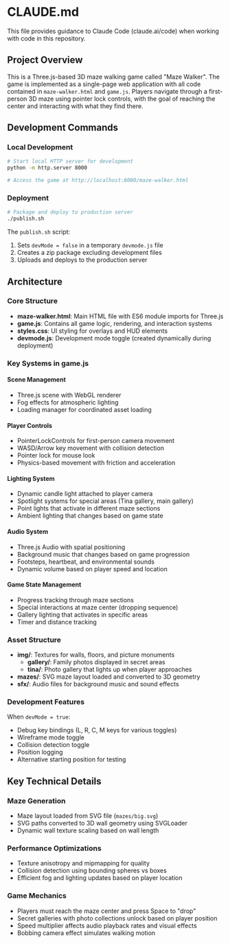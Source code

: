 # CLAUDE.md

This file provides guidance to Claude Code (claude.ai/code) when working with code in this repository.

## Project Overview

This is a Three.js-based 3D maze walking game called "Maze Walker". The game is implemented as a single-page web application with all code contained in `maze-walker.html` and `game.js`. Players navigate through a first-person 3D maze using pointer lock controls, with the goal of reaching the center and interacting with what they find there.

## Development Commands

### Local Development
```bash
# Start local HTTP server for development
python -m http.server 8000

# Access the game at http://localhost:8000/maze-walker.html
```

### Deployment
```bash
# Package and deploy to production server
./publish.sh
```

The `publish.sh` script:
1. Sets `devMode = false` in a temporary `devmode.js` file
2. Creates a zip package excluding development files
3. Uploads and deploys to the production server

## Architecture

### Core Structure
- **maze-walker.html**: Main HTML file with ES6 module imports for Three.js
- **game.js**: Contains all game logic, rendering, and interaction systems
- **styles.css**: UI styling for overlays and HUD elements
- **devmode.js**: Development mode toggle (created dynamically during deployment)

### Key Systems in game.js

#### Scene Management
- Three.js scene with WebGL renderer
- Fog effects for atmospheric lighting
- Loading manager for coordinated asset loading

#### Player Controls
- PointerLockControls for first-person camera movement
- WASD/Arrow key movement with collision detection
- Pointer lock for mouse look
- Physics-based movement with friction and acceleration

#### Lighting System
- Dynamic candle light attached to player camera
- Spotlight systems for special areas (Tina gallery, main gallery)
- Point lights that activate in different maze sections
- Ambient lighting that changes based on game state

#### Audio System
- Three.js Audio with spatial positioning
- Background music that changes based on game progression
- Footsteps, heartbeat, and environmental sounds
- Dynamic volume based on player speed and location

#### Game State Management
- Progress tracking through maze sections
- Special interactions at maze center (dropping sequence)
- Gallery lighting that activates in specific areas
- Timer and distance tracking

### Asset Structure
- **img/**: Textures for walls, floors, and picture monuments
  - **gallery/**: Family photos displayed in secret areas
  - **tina/**: Photo gallery that lights up when player approaches
- **mazes/**: SVG maze layout loaded and converted to 3D geometry
- **sfx/**: Audio files for background music and sound effects

### Development Features
When `devMode = true`:
- Debug key bindings (L, R, C, M keys for various toggles)
- Wireframe mode toggle
- Collision detection toggle
- Position logging
- Alternative starting position for testing

## Key Technical Details

### Maze Generation
- Maze layout loaded from SVG file (`mazes/big.svg`)
- SVG paths converted to 3D wall geometry using SVGLoader
- Dynamic wall texture scaling based on wall length

### Performance Optimizations
- Texture anisotropy and mipmapping for quality
- Collision detection using bounding spheres vs boxes
- Efficient fog and lighting updates based on player location

### Game Mechanics
- Players must reach the maze center and press Space to "drop"
- Secret galleries with photo collections unlock based on player position
- Speed multiplier affects audio playback rates and visual effects
- Bobbing camera effect simulates walking motion